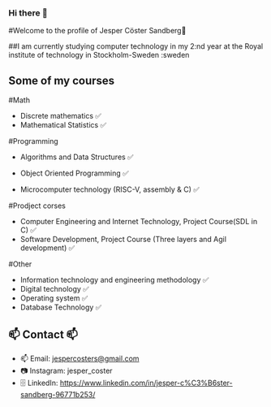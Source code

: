 ### Hi there 👋

#Welcome to the profile of Jesper Cöster Sandberg👋

##I am currently studying computer technology in my 2:nd year at the Royal institute of technology in Stockholm-Sweden :sweden

## Some of my courses
#Math
- Discrete mathematics ✅
- Mathematical Statistics ✅


#Programming 
- Algorithms and Data Structures ✅
- Object Oriented Programming ✅

- Microcomputer technology (RISC-V, assembly & C) ✅

#Prodject corses
- Computer Engineering and Internet Technology, Project Course(SDL in C) ✅
- Software Development, Project Course (Three layers and Agil development) ✅

#Other
- Information technology and engineering methodology ✅
- Digital technology ✅
- Operating system ✅
- Database Technology ✅

 ##  📫  Contact 📫
 -  📫 Email: jespercosters@gmail.com
 -  📷 Instagram: jesper_coster
 -  🗄️ LinkedIn: https://www.linkedin.com/in/jesper-c%C3%B6ster-sandberg-96771b253/
<!--
**JesperCoster/JesperCoster** is a ✨ _special_ ✨ repository because its `README.md` (this file) appears on your GitHub profile.

Here are some ideas to get you started:

- 🔭 I’m currently working on ...
- 🌱 I’m currently learning ...
- 👯 I’m looking to collaborate on ...
- 🤔 I’m looking for help with ...
- 💬 Ask me about ...
- 📫 How to reach me: ...
- 😄 Pronouns: ...
- ⚡ Fun fact: ...
-->
